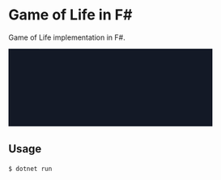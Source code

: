 # Game of Life in F#

Game of Life implementation in F#.

![thumbnail](thumbnail.gif)

## Usage

```console
$ dotnet run
```